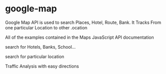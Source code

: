 # google-map
Google Map API is used to search Places, Hotel, Route, Bank. It Tracks From one particular Location to other .ocation

All of the examples contained in the Maps JavaScript API documentation

search for Hotels, Banks, School...

search for particular location

Traffic Analysis with easy directions

